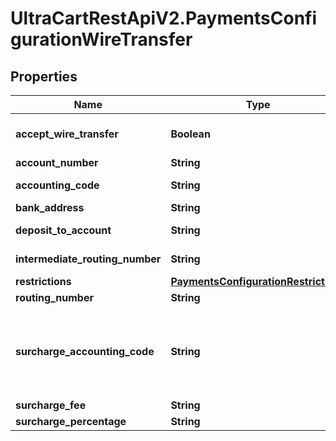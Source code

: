 # UltraCartRestApiV2.PaymentsConfigurationWireTransfer

## Properties
Name | Type | Description | Notes
------------ | ------------- | ------------- | -------------
**accept_wire_transfer** | **Boolean** | Master flag indicating this merchant accepts wire transfers | [optional] 
**account_number** | **String** | account_number | [optional] 
**accounting_code** | **String** | Optional Quickbooks accounting code | [optional] 
**bank_address** | **String** | Bank address | [optional] 
**deposit_to_account** | **String** | Optional Quickbooks deposit to account | [optional] 
**intermediate_routing_number** | **String** | Intermediate routing number | [optional] 
**restrictions** | [**PaymentsConfigurationRestrictions**](PaymentsConfigurationRestrictions.md) |  | [optional] 
**routing_number** | **String** | Routing number | [optional] 
**surcharge_accounting_code** | **String** | If a surcharge is present and this merchant is integrated with Quickbooks, this is the accounting code for the surcharge amount | [optional] 
**surcharge_fee** | **String** | surcharge_fee | [optional] 
**surcharge_percentage** | **String** | surcharge_percentage | [optional] 


